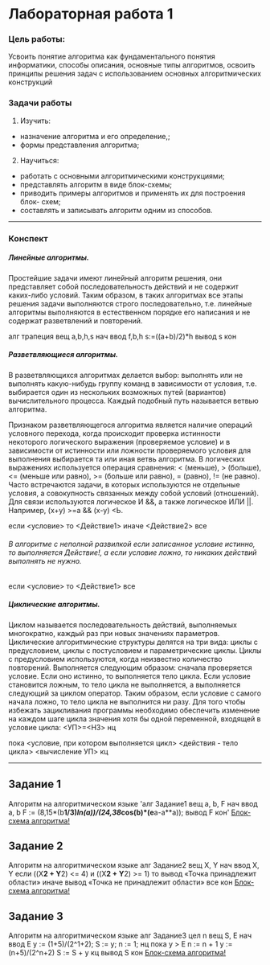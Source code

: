 # Лабораторная работа 1

### Цель работы: 
Усвоить понятие алгоритма как фундаментального понятия информатики, способы описания, основные типы алгоритмов, освоить принципы решения задач с использованием основных алгоритмических конструкций

### Задачи работы
1. Изучить:
- назначение алгоритма и его определение,;
- формы представления алгоритма;
2. Научиться:
- работать с основными алгоритмическими конструкциями; 
- представлять алгоритм в виде блок-схемы;
- приводить примеры алгоритмов и применять их для построения блок-
схем;
- составлять и записывать алгоритм одним из способов.



***

### Конспект
##### Линейные алгоритмы.

Простейшие задачи имеют линейный алгоритм решения, они представляет собой последовательность действий и не содержит каких-либо условий. Таким образом, в таких алгоритмах все этапы решения задачи выполняются строго последовательно, т.е. линейные алгоритмы выполняются в естественном порядке его написания и не содержат разветвлений и повторений.

алг трапеция
вещ а,b,h,s
нач
   ввод f,b,h
      s:=((a+b)/2)*h
   вывод s
 кон


##### Разветвляющиеся алгоритмы. 
В разветвляющихся алгоритмах делается выбор: выполнять или не выполнять какую-нибудь группу команд в зависимости от условия, т.е. выбирается один из нескольких возможных путей (вариантов) вычислительного процесса. Каждый подобный путь называется ветвью алгоритма.

Признаком разветвляющегося алгоритма является наличие операций условного перехода, когда происходит проверка истинности некоторого логического выражения (проверяемое условие) и в зависимости от истинности или ложности проверяемого условия для выполнения выбирается та или иная ветвь алгоритма.
В логических выражениях используется операция сравнения: < (меньше), > (больше), <= (меньше или равно), >= (больше или равно), = (равно), != (не равно). Часто встречаются задачи, в которых используются не отдельные условия, а совокупность связанных между собой условий (отношений). Для связи используются логическое И &&, а также логическое ИЛИ ||. Например, (х+у) >=а && (х-у) <Ь.

если <условие>
то <Действие1>
иначе <Действие2>
все

###### В алгоритме с неполной развилкой если записанное условие истинно, то выполняется Действие!, а если условие ложно, то никаких действий выполнять не нужно.
если <условие>
то <Действие1>
все

##### Циклические алгоритмы. 
Циклом называется последовательность действий, выполняемых многократно, каждый раз при новых значениях параметров. 
Циклические алгоритмические структуры делятся на три вида: циклы с предусловием, циклы с постусловием и параметрические циклы.
Циклы с предусловием используются, когда неизвестно количество повторений. Выполняется следующим образом: сначала проверяется условие. Если оно истинно, то выполняется тело цикла. Если условие становится ложным, то тело цикла не выполняется, а выполняется следующий за циклом оператор. Таким образом, если условие с самого начала ложно, то тело цикла не выполнится ни разу.
Для того чтобы избежать зацикливания программы необходимо обеспечить изменение на каждом шаге цикла значения хотя бы одной переменной, входящей в условие цикла:
<УП>=<НЗ>
нц

пока <условие, при котором выполняется цикл>
 <действия - тело цикла>
 <вычисление УП>
кц   

***


## Задание 1
Алгоритм на алгоритмическом языке
'алг Задание1
вещ a, b, F
нач
	ввод a, b
	F := (8,15*(b**1/3)*ln(a))/(24,38*cos(b)*(e**a-a**a));
	вывод F
кон'
[Блок-схема алгоритма!](/Lab_1/img-1-lab/1.png)


## Задание 2
Алгоритм на алгоритмическом языке
алг Задание2
вещ X, Y
нач
	ввод X, Y
	если ((X**2 + Y**2) <= 4) и ((X**2 + Y**2) >= 1) то
		вывод «Точка принадлежит области»
	иначе
		вывод «Точка не принадлежит области»
все
кон
[Блок-схема алгоритма!](/Lab_1/img-1-lab/2.png)

## Задание 3
Алгоритм на алгоритмическом языке
алг Задание3
цел n
вещ S, E
нач
	ввод E
	y := (1+5)/(2^1+2);
	S := y;
	n := 1;
	нц
	пока y > E
		n := n + 1
		y := (n+5)/(2^n+2)
		S := S + y
	кц
	вывод S
кон
[Блок-схема алгоритма!](/Lab_1/img-1-lab/3.png)

